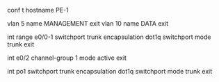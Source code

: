 

conf t
hostname PE-1

vlan 5
name MANAGEMENT
exit
vlan 10
name DATA
exit

int range e0/0-1
switchport trunk encapsulation dot1q
switchport mode trunk
exit

int e0/2
channel-group 1 mode active
exit

int po1
switchport trunk encapsulation dot1q
switchport mode trunk
exit

